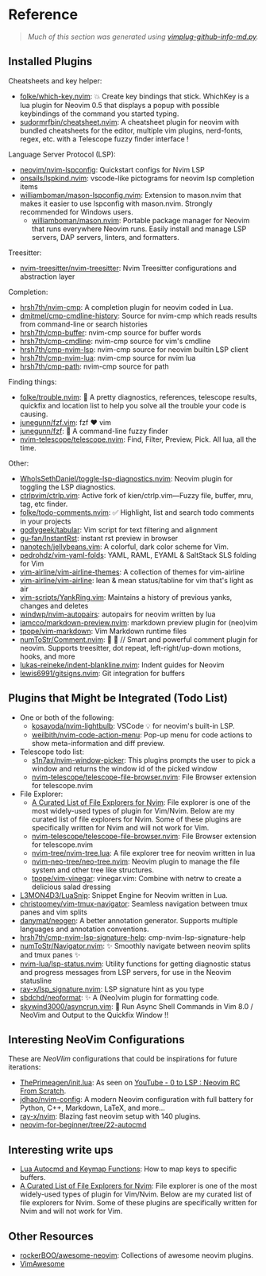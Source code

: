 # Reference

> *Much of this section was generated using
> [vimplug-github-info-md.py](home/.local/bin/vimplug-github-info-md.py).*

## Installed Plugins

Cheatsheets and key helper:

- [folke/which-key.nvim](https://github.com/folke/which-key.nvim): 💥   Create
  key bindings that stick. WhichKey is a lua plugin for Neovim 0.5 that
  displays a popup with possible keybindings of the command you started typing.
- [sudormrfbin/cheatsheet.nvim](https://github.com/sudormrfbin/cheatsheet.nvim):
  A cheatsheet plugin for neovim with bundled cheatsheets for the editor,
  multiple vim plugins, nerd-fonts, regex, etc. with a Telescope fuzzy finder
  interface !


Language Server Protocol (LSP):

- [neovim/nvim-lspconfig](https://github.com/neovim/nvim-lspconfig): Quickstart
  configs for Nvim LSP
- [onsails/lspkind.nvim](https://github.com/onsails/lspkind.nvim): vscode-like
  pictograms for neovim lsp completion items
- [williamboman/mason-lspconfig.nvim](https://github.com/williamboman/mason-lspconfig.nvim):
  Extension to mason.nvim that makes it easier to use lspconfig with
  mason.nvim. Strongly recommended for Windows users.
    - [williamboman/mason.nvim](https://github.com/williamboman/mason.nvim):
      Portable package manager for Neovim that runs everywhere Neovim runs.
      Easily install and manage LSP servers, DAP servers, linters, and
      formatters.

Treesitter:

- [nvim-treesitter/nvim-treesitter](https://github.com/nvim-treesitter/nvim-treesitter):
  Nvim Treesitter configurations and abstraction layer

Completion:

- [hrsh7th/nvim-cmp](https://github.com/hrsh7th/nvim-cmp): A completion plugin
  for neovim coded in Lua.
- [dmitmel/cmp-cmdline-history](https://github.com/dmitmel/cmp-cmdline-history):
  Source for nvim-cmp which reads results from command-line or search histories
- [hrsh7th/cmp-buffer](https://github.com/hrsh7th/cmp-buffer): nvim-cmp source
  for buffer words
- [hrsh7th/cmp-cmdline](https://github.com/hrsh7th/cmp-cmdline): nvim-cmp
  source for vim's cmdline
- [hrsh7th/cmp-nvim-lsp](https://github.com/hrsh7th/cmp-nvim-lsp): nvim-cmp
  source for neovim builtin LSP client
- [hrsh7th/cmp-nvim-lua](https://github.com/hrsh7th/cmp-nvim-lua): nvim-cmp
  source for nvim lua
- [hrsh7th/cmp-path](https://github.com/hrsh7th/cmp-path): nvim-cmp source for
  path


Finding things:

- [folke/trouble.nvim](https://github.com/folke/trouble.nvim): 🚦 A pretty
  diagnostics, references, telescope results, quickfix and location list to
  help you solve all the trouble your code is causing.
- [junegunn/fzf.vim](https://github.com/junegunn/fzf.vim): fzf :heart: vim
- [junegunn/fzf](https://github.com/junegunn/fzf): :cherry_blossom: A
  command-line fuzzy finder
- [nvim-telescope/telescope.nvim](https://github.com/nvim-telescope/telescope.nvim):
  Find, Filter, Preview, Pick. All lua, all the time.


Other:

- [WhoIsSethDaniel/toggle-lsp-diagnostics.nvim](https://github.com/WhoIsSethDaniel/toggle-lsp-diagnostics.nvim):
  Neovim plugin for toggling the LSP diagnostics.
- [ctrlpvim/ctrlp.vim](https://github.com/ctrlpvim/ctrlp.vim): Active fork of
  kien/ctrlp.vim—Fuzzy file, buffer, mru, tag, etc finder.
- [folke/todo-comments.nvim](https://github.com/folke/todo-comments.nvim): ✅
  Highlight, list and search todo comments in your projects
- [godlygeek/tabular](https://github.com/godlygeek/tabular): Vim script for
  text filtering and alignment
- [gu-fan/InstantRst](https://github.com/gu-fan/InstantRst): instant rst
  preview in browser
- [nanotech/jellybeans.vim](https://github.com/nanotech/jellybeans.vim): A
  colorful, dark color scheme for Vim.
- [pedrohdz/vim-yaml-folds](https://github.com/pedrohdz/vim-yaml-folds): YAML,
  RAML, EYAML & SaltStack SLS folding for Vim
- [vim-airline/vim-airline-themes](https://github.com/vim-airline/vim-airline-themes):
  A collection of themes for vim-airline
- [vim-airline/vim-airline](https://github.com/vim-airline/vim-airline): lean &
  mean status/tabline for vim that's light as air
- [vim-scripts/YankRing.vim](https://github.com/vim-scripts/YankRing.vim):
  Maintains a history of previous yanks, changes and deletes
- [windwp/nvim-autopairs](https://github.com/windwp/nvim-autopairs): autopairs
  for neovim written by lua
- [iamcco/markdown-preview.nvim](https://github.com/iamcco/markdown-preview.nvim):
  markdown preview plugin for (neo)vim
- [tpope/vim-markdown](https://github.com/tpope/vim-markdown): Vim Markdown
  runtime files
- [numToStr/Comment.nvim](https://github.com/numToStr/Comment.nvim): :brain:
  :muscle: // Smart and powerful comment plugin for neovim. Supports
  treesitter, dot repeat, left-right/up-down motions, hooks, and more
- [lukas-reineke/indent-blankline.nvim](https://github.com/lukas-reineke/indent-blankline.nvim):
  Indent guides for Neovim
- [lewis6991/gitsigns.nvim](https://github.com/lewis6991/gitsigns.nvim): Git
  integration for buffers


## Plugins that Might be Integrated (Todo List)

- One or both of the following:
    - [kosayoda/nvim-lightbulb](https://github.com/kosayoda/nvim-lightbulb): VSCode
      💡 for neovim's built-in LSP.
    - [weilbith/nvim-code-action-menu](https://github.com/weilbith/nvim-code-action-menu):
      Pop-up menu for code actions to show meta-information and diff preview.
- Telescope todo list:
    - [s1n7ax/nvim-window-picker](https://github.com/s1n7ax/nvim-window-picker):
      This plugins prompts the user to pick a window and returns the window id
      of the picked window
    - [nvim-telescope/telescope-file-browser.nvim](https://github.com/nvim-telescope/telescope-file-browser.nvim):
      File Browser extension for telescope.nvim
- File Explorer:
    - [A Curated List of File Explorers for
      Nvim](https://jdhao.github.io/2022/02/27/nvim_file_tree_explorer/): File
      explorer is one of the most widely-used types of plugin for Vim/Nvim. Below
      are my curated list of file explorers for Nvim. Some of these plugins are
      specifically written for Nvim and will not work for Vim.
    - [nvim-telescope/telescope-file-browser.nvim](https://github.com/nvim-telescope/telescope-file-browser.nvim):
      File Browser extension for telescope.nvim
    - [nvim-tree/nvim-tree.lua](https://github.com/nvim-tree/nvim-tree.lua): A
      file explorer tree for neovim written in lua
    - [nvim-neo-tree/neo-tree.nvim](https://github.com/nvim-neo-tree/neo-tree.nvim):
      Neovim plugin to manage the file system and other tree like structures.
    - [tpope/vim-vinegar](https://github.com/tpope/vim-vinegar): vinegar.vim:
      Combine with netrw to create a delicious salad dressing
- [L3MON4D3/LuaSnip](https://github.com/L3MON4D3/LuaSnip): Snippet Engine for
  Neovim written in Lua.
- [christoomey/vim-tmux-navigator](https://github.com/christoomey/vim-tmux-navigator):
  Seamless navigation between tmux panes and vim splits
- [danymat/neogen](https://github.com/danymat/neogen): A better annotation
  generator. Supports multiple languages and annotation conventions.
- [hrsh7th/cmp-nvim-lsp-signature-help](https://github.com/hrsh7th/cmp-nvim-lsp-signature-help):
  cmp-nvim-lsp-signature-help
- [numToStr/Navigator.nvim](https://github.com/numToStr/Navigator.nvim):
  :sparkles: Smoothly navigate between neovim splits and tmux panes :sparkles:
- [nvim-lua/lsp-status.nvim](https://github.com/nvim-lua/lsp-status.nvim):
  Utility functions for getting diagnostic status and progress messages from
  LSP servers, for use in the Neovim statusline
- [ray-x/lsp_signature.nvim](https://github.com/ray-x/lsp_signature.nvim): LSP
  signature hint as you type
- [sbdchd/neoformat](https://github.com/sbdchd/neoformat): :sparkles: A
  (Neo)vim plugin for formatting code.
- [skywind3000/asyncrun.vim](https://github.com/skywind3000/asyncrun.vim):
  :rocket: Run Async Shell Commands in Vim 8.0 / NeoVim and Output to the
  Quickfix Window !!


## Interesting NeoVim Configurations

These are *NeoVIim* configurations that could be inspirations for future
iterations:

- [ThePrimeagen/init.lua](https://github.com/ThePrimeagen/init.lua): As seen on
  [YouTube - 0 to LSP : Neovim RC From Scratch](https://www.youtube.com/watch?v=w7i4amO_zaE).
- [jdhao/nvim-config](https://github.com/jdhao/nvim-config): A modern Neovim
  configuration with full battery for Python, C++, Markdown, LaTeX, and more...
- [ray-x/nvim](https://github.com/ray-x/nvim): Blazing fast neovim setup with
  140 plugins.
- [neovim-for-beginner/tree/22-autocmd](https://github.com/alpha2phi/neovim-for-beginner/tree/22-autocmd)


## Interesting write ups

- [Lua Autocmd and Keymap
  Functions](https://alpha2phi.medium.com/neovim-for-beginners-lua-autocmd-and-keymap-functions-3bdfe0bebe42):
  How to map keys to specific buffers.
- [A Curated List of File Explorers for
  Nvim](https://jdhao.github.io/2022/02/27/nvim_file_tree_explorer/): File
  explorer is one of the most widely-used types of plugin for Vim/Nvim. Below
  are my curated list of file explorers for Nvim. Some of these plugins are
  specifically written for Nvim and will not work for Vim.


## Other Resources

- [rockerBOO/awesome-neovim](https://github.com/rockerBOO/awesome-neovim):
  Collections of awesome neovim plugins.
- [VimAwesome](https://vimawesome.com/)
